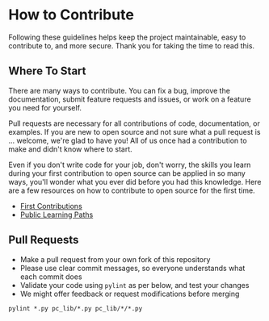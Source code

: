 # How to Contribute

Following these guidelines helps keep the project maintainable, easy to contribute to, and more secure.
Thank you for taking the time to read this.

## Where To Start

There are many ways to contribute.
You can fix a bug, improve the documentation, submit feature requests and issues, or work on a feature you need for yourself.

Pull requests are necessary for all contributions of code, documentation, or examples.
If you are new to open source and not sure what a pull request is ... welcome, we're glad to have you!
All of us once had a contribution to make and didn't know where to start.

Even if you don't write code for your job, don't worry, the skills you learn during your first contribution to open source can be applied in so many ways, you'll wonder what you ever did before you had this knowledge.
Here are a few resources on how to contribute to open source for the first time.

- [First Contributions](https://github.com/firstcontributions/first-contributions/blob/master/README.md)
- [Public Learning Paths](https://lab.github.com/githubtraining/paths)

## Pull Requests

- Make a pull request from your own fork of this repository
- Please use clear commit messages, so everyone understands what each commit does
- Validate your code using `pylint` as per below, and test your changes
- We might offer feedback or request modifications before merging

```
pylint *.py pc_lib/*.py pc_lib/*/*.py
```
